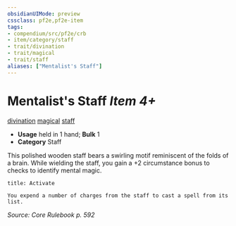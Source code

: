 ```yaml
---
obsidianUIMode: preview
cssclass: pf2e,pf2e-item
tags:
- compendium/src/pf2e/crb
- item/category/staff
- trait/divination
- trait/magical
- trait/staff
aliases: ["Mentalist's Staff"]
---
```

# Mentalist's Staff *Item 4+*  
[divination](../../../rules/traits/divination.md)  [magical](../../../rules/traits/magical.md)  [staff](../../../rules/traits/staff.md)  

- **Usage** held in 1 hand; **Bulk** 1
- **Category** Staff

This polished wooden staff bears a swirling motif reminiscent of the folds of a brain. While wielding the staff, you gain a +2 circumstance bonus to checks to identify mental magic.

```ad-embed-ability
title: Activate

You expend a number of charges from the staff to cast a spell from its list.
```

*Source: Core Rulebook p. 592*